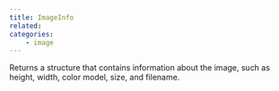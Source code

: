 ```yaml
---
title: ImageInfo
related:
categories:
    - image
---
```


Returns a structure that contains information about the image, such as height, width, color model, size, and filename.